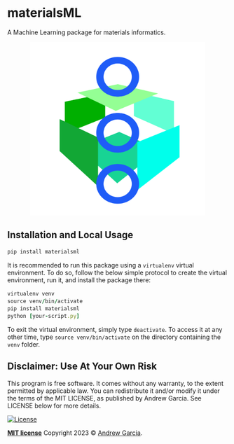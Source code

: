 # materialsML

A Machine Learning package for materials informatics.


<center><img src="https://raw.githubusercontent.com/andrewrgarcia/materialsML/main/materialsML.svg?token=GHSAT0AAAAAAB3L7QYX6MRGDXNMXUVHGPBCY6HFJZQ" width="400"></center>

## Installation and Local Usage 

```ruby
pip install materialsml
```
It is recommended to run this package using a `virtualenv` virtual environment. To do so, follow the below simple protocol to create the virtual environment, run it, and install the package there:

```ruby 
virtualenv venv
source venv/bin/activate
pip install materialsml
python [your-script.py]
```
To exit the virtual environment, simply type `deactivate`. To access it at any other time, type `source venv/bin/activate` on the directory containing the `venv` folder. 


## Disclaimer: Use At Your Own Risk

This program is free software. It comes without any warranty, to the extent permitted by applicable law. You can redistribute it and/or modify it under the terms of the MIT LICENSE, as published by Andrew Garcia. See LICENSE below for more details.

[![License](http://img.shields.io/:license-mit-blue.svg?style=flat-square)](http://badges.mit-license.org)

**[MIT license](./LICENSE)** Copyright 2023 © <a href="https://github.com/andrewrgarcia" target="_blank">Andrew Garcia</a>.

